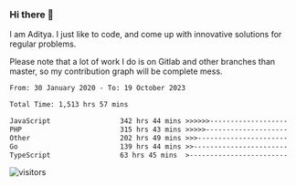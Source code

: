 ### Hi there 👋

I am Aditya. I just like to code, and come up with innovative solutions for regular problems.

Please note that a lot of work I do is on Gitlab and other branches than master, so my contribution graph will be complete mess.

<!--START_SECTION:waka-->

```txt
From: 30 January 2020 - To: 19 October 2023

Total Time: 1,513 hrs 57 mins

JavaScript                 342 hrs 44 mins >>>>>>-------------------   22.64 %
PHP                        315 hrs 43 mins >>>>>--------------------   20.85 %
Other                      202 hrs 49 mins >>>----------------------   13.40 %
Go                         139 hrs 44 mins >>-----------------------   09.23 %
TypeScript                 63 hrs 45 mins  >------------------------   04.21 %
```

<!--END_SECTION:waka-->

![visitors](https://visitor-badge.glitch.me/badge?page_id=BrainBuzzer.visitor-badge&left_color=green&right_color=red)
